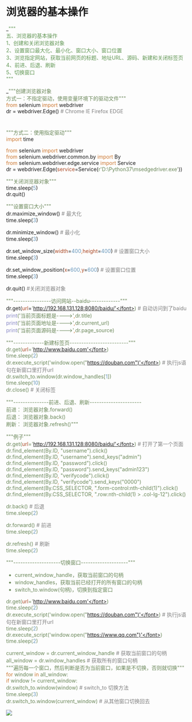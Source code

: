 # 浏览器的基本操作

_<font style="color:#629755;">"""  
五、浏览器的基本操作  
1、创建和关闭浏览器对象  
2、设置窗口最大化、最小化、窗口大小、窗口位置  
3、浏览指定网站，获取当前网页的标题、地址URL、源码、新建和关闭标签页  
4、前进、后退、刷新  
5、切换窗口  
"""  
  
</font>_<font style="color:#6a8759;">"""创建浏览器对象  
方式一：不指定驱动，使用变量环境下的驱动文件"""  
</font><font style="color:#cc7832;">from </font>selenium <font style="color:#cc7832;">import </font>webdriver  
dr = webdriver.Edge()         <font style="color:#808080;"># Chrome  IE   Firefox   EDGE  
#  
#  
</font><font style="color:#6a8759;">"""方式二：使用指定驱动"""  
</font><font style="color:#cc7832;">import </font>time  
  
<font style="color:#cc7832;">from </font>selenium <font style="color:#cc7832;">import </font>webdriver  
<font style="color:#cc7832;">from </font>selenium.webdriver.common.by <font style="color:#cc7832;">import </font>By  
<font style="color:#cc7832;">from </font>selenium.webdriver.edge.service <font style="color:#cc7832;">import </font>Service  
dr = webdriver.Edge(<font style="color:#aa4926;">service</font>=Service(<font style="color:#6a8759;">r'D:\Python37\msedgedriver.exe'</font>))  
  
  
<font style="color:#6a8759;">"""关闭浏览器对象"""  
</font>time.sleep(<font style="color:#6897bb;">5</font>)  
dr.quit()  
  
  
  
<font style="color:#6a8759;">"""设置窗口大小"""  
</font>dr.maximize_window()       <font style="color:#808080;"># 最大化  
</font>time.sleep(<font style="color:#6897bb;">3</font>)  
  
dr.minimize_window()       <font style="color:#808080;"># 最小化  
</font>time.sleep(<font style="color:#6897bb;">3</font>)  
  
dr.set_window_size(<font style="color:#aa4926;">width</font>=<font style="color:#6897bb;">400</font><font style="color:#cc7832;">,</font><font style="color:#aa4926;">height</font>=<font style="color:#6897bb;">400</font>)     <font style="color:#808080;"># 设置窗口大小  
</font>time.sleep(<font style="color:#6897bb;">3</font>)  
  
dr.set_window_position(<font style="color:#aa4926;">x</font>=<font style="color:#6897bb;">600</font><font style="color:#cc7832;">,</font><font style="color:#aa4926;">y</font>=<font style="color:#6897bb;">600</font>)         <font style="color:#808080;"># 设置窗口位置  
</font>time.sleep(<font style="color:#6897bb;">3</font>)  
  
dr.quit()          <font style="color:#808080;">#关闭浏览器对象  
  
  
  
</font><font style="color:#6a8759;">"""----------------访问网站--baidu-------------"""  
</font>dr.get(<font style="color:#aa4926;">url</font>=<font style="color:#6a8759;">'http://192.168.131.128:8080/baidu/'</font>)      <font style="color:#808080;"># 自动访问到了baidu  
</font><font style="color:#8888c6;">print</font>(<font style="color:#6a8759;">'当前页面标题是---->'</font><font style="color:#cc7832;">,</font>dr.title)  
<font style="color:#8888c6;">print</font>(<font style="color:#6a8759;">'当前页面地址是---->'</font><font style="color:#cc7832;">,</font>dr.current_url)  
<font style="color:#8888c6;">print</font>(<font style="color:#6a8759;">'当前页面源码是---->'</font><font style="color:#cc7832;">,</font>dr.page_source)  
  
  
<font style="color:#6a8759;">"""-------------新建标签页-------------------------"""  
</font>dr.get(<font style="color:#aa4926;">url</font>=<font style="color:#6a8759;">'http://www.baidu.com'</font>)  
time.sleep(<font style="color:#6897bb;">2</font>)  
dr.execute_script(<font style="color:#6a8759;">'window.open("https://douban.com")'</font>)       <font style="color:#808080;"># 执行js语句在新窗口里打开url  
</font>dr.switch_to.window(dr.window_handles[<font style="color:#6897bb;">1</font>])  
time.sleep(<font style="color:#6897bb;">10</font>)  
dr.close()       <font style="color:#808080;"># 关闭标签  
  
  
</font><font style="color:#6a8759;">"""---------------前进、后退、刷新----------------------  
前进： 浏览器对象.forward()  
后退： 浏览器对象.back()  
刷新： 浏览器对象.refresh()"""  
  
"""例子"""  
</font>dr.get(<font style="color:#aa4926;">url</font>=<font style="color:#6a8759;">'http://192.168.131.128:8080/baidu/'</font>)       <font style="color:#808080;"># 打开了第一个页面  
</font>dr.find_element(By.ID<font style="color:#cc7832;">, </font><font style="color:#6a8759;">"username"</font>).click()  
dr.find_element(By.ID<font style="color:#cc7832;">, </font><font style="color:#6a8759;">"username"</font>).send_keys(<font style="color:#6a8759;">"admin"</font>)  
dr.find_element(By.ID<font style="color:#cc7832;">, </font><font style="color:#6a8759;">"password"</font>).click()  
dr.find_element(By.ID<font style="color:#cc7832;">, </font><font style="color:#6a8759;">"password"</font>).send_keys(<font style="color:#6a8759;">"admin123"</font>)  
dr.find_element(By.ID<font style="color:#cc7832;">, </font><font style="color:#6a8759;">"verifycode"</font>).click()  
dr.find_element(By.ID<font style="color:#cc7832;">, </font><font style="color:#6a8759;">"verifycode"</font>).send_keys(<font style="color:#6a8759;">"0000"</font>)  
dr.find_element(By.CSS_SELECTOR<font style="color:#cc7832;">, </font><font style="color:#6a8759;">".form-control:nth-child(1)"</font>).click()  
dr.find_element(By.CSS_SELECTOR<font style="color:#cc7832;">, </font><font style="color:#6a8759;">".row:nth-child(1) > .col-lg-12"</font>).click()  
  
dr.back()           <font style="color:#808080;"># 后退  
</font>time.sleep(<font style="color:#6897bb;">2</font>)  
  
dr.forward()        <font style="color:#808080;"># 前进  
</font>time.sleep(<font style="color:#6897bb;">2</font>)  
  
dr.refresh()        <font style="color:#808080;"># 刷新  
</font>time.sleep(<font style="color:#6897bb;">2</font>)  
  
  
<font style="color:#6a8759;">"""--------------------切换窗口--------------------"""  
</font>

+ current_window_handle，获取当前窗口的句柄
+ window_handles，获取当前已经打开的所有窗口的句柄
+ switch_to.window(句柄)，切换到指定窗口





dr.get(<font style="color:#aa4926;">url</font>=<font style="color:#6a8759;">'http://www.baidu.com'</font>)  
time.sleep(<font style="color:#6897bb;">2</font>)  
dr.execute_script(<font style="color:#6a8759;">'window.open("https://douban.com")'</font>)       <font style="color:#808080;"># 执行js语句在新窗口里打开url  
</font>time.sleep(<font style="color:#6897bb;">2</font>)  
dr.execute_script(<font style="color:#6a8759;">'window.open("https://www.qq.com")'</font>)  
time.sleep(<font style="color:#6897bb;">2</font>)  
  
current_window = dr.current_window_handle     <font style="color:#808080;"># 获取当前窗口的句柄  
</font>all_window = dr.window_handles                <font style="color:#808080;"># 获取所有的窗口句柄  
</font><font style="color:#6a8759;">"""遍历每一个窗口，然后判断是否为当前窗口，如果是不切换，否则就切换"""  
</font><font style="color:#cc7832;">for </font>window <font style="color:#cc7832;">in </font>all_window:  
    <font style="color:#cc7832;">if </font>window != current_window:  
        dr.switch_to.window(window)           <font style="color:#808080;"># switch_to 切换方法  
</font><font style="color:#808080;">        </font>time.sleep(<font style="color:#6897bb;">3</font>)  
dr.switch_to.window(current_window)           <font style="color:#808080;"># 从其他窗口切换回去</font>

<font style="color:#808080;"></font>

![](https://cdn.nlark.com/yuque/0/2022/png/29569011/1662274940615-00d40011-7fa4-4e2f-94db-4c17c7d06183.png)<font style="color:#808080;">  
</font>

